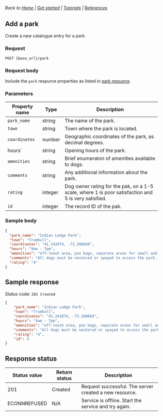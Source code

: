 ###### Back to [Home](index.md) | [Get started](index.md#get-started) | [Tutorials](index.md#tutorials) | [References](index.md#reference)

## Add a park 
Create a new catalogue entry for a park

### Request
```
POST {base_url}/park
```

### Request body
Include  the `park` respurce properties as listed in [park resource](park-ref.md).

### Parameters
|Property name   |Type   |Description   |   
|---|---|---|
| `park_name`  |string   | The name of the park.  |
| `town`  |string   | Town where the park is located.  |   
| `coordinates`  |number  | Geographic coordinates of the park, as decimal degrees. |   
| hours`  |string   | Opening hours of the park.  |   
| `amenities`  |string  | Brief enumeraton of amenities available to dogs.  |  
| `comments`  |string   | Any additional information about the park.  |   
| `rating`  |integer  | Dog owner rating for the pak, on a 1-5 scale, where 1 is poor satisfaction and 5 is very satisfied.  |   
| `id`  |integer  | The record ID of the pak.  |     



### Sample body

```json
{
  "park_name": "Indian Ledge Park",
  "town": "Trumbull",
  "coordinates": "41.242874, -73.200669",
  "hours": "9am - 7pm",
  "amenities": "off-leash area, poo bags, separate areas for small and large dogs",
  "comments": "All dogs must be neutered or spayed to access the park. A Trumbull resident sticker is required for parking.",
  "rating": "4"
}
```

## Sample response
Status code: `201 Created`

```json
{
    "park_name": "Indian Ledge Park",
    "town": "Trumbull",
    "coordinates": "41.242874, -73.200669",
    "hours": "9am - 7pm",
    "amenities": "off-leash area, poo bags, separate areas for small and large dogs",
    "comments": "All dogs must be neutered or spayed to access the park. A Trumbull resident sticker is required for parking.",
    "rating": "4",
    "id": 6
}
```
## Response status
|Status value   |Return status  |Description   |   
|---|---|---|
| 201  |Created  | Request successful. The server created a new resource.  |  
|ECONNREFUSED|N/A|Service is offline. Start the service and try again.|
